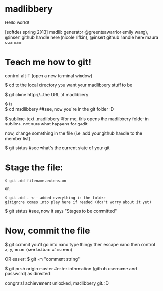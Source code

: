 madlibbery
==========

Hello world!

[softdes spring 2013] madlib generator 
@greenteawarrior(emily wang), 
@insert github handle here (nicole rifkin), 
@insert github handle here maura cosman



# Teach me how to git!

control-alt-T (open a new terminal window)

$ cd to the local directory you want your madlibbery stuff to be

$ git clone http://...the URL of madlibbery

$ ls  
$ cd madlibbery ##see, now you're in the git folder :D

$ sublime-text .madlibbery 
	#for me, this opens the madlibbery folder in sublime. not sure what happens for gedit

now, change something in the file (i.e. add your github handle to the member list)

$ git status #see what's the current state of your git

# Stage the file:
	$ git add filename.extension

	OR 

	$ git add . <-- added everything in the folder
	gitignore comes into play here if needed (don't worry about it yet)


$ git status #see, now it says "Stages to be committed"


# Now, commit the file
$ git commit 
	you'll go into nano
	type thingy then escape nano
	then control x, y, enter (see bottom of screen)

OR easier:
$ git -m "comment string"

$ git push origin master 
#enter information (github username and password) as directed

congrats! achievement unlocked, madlibbery git. :D 
